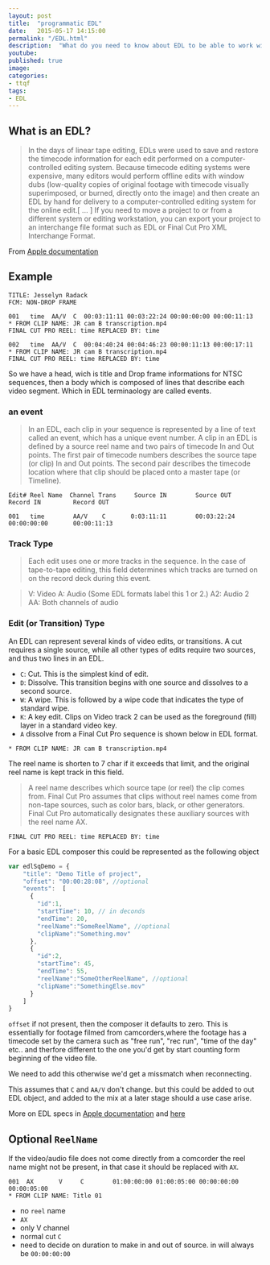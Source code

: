 ```yaml
---
layout: post
title:  "programmatic EDL"
date:   2015-05-17 14:15:00
permalink: "/EDL.html"
description:  "What do you need to know about EDL to be able to work with it programmatically?"
youtube: 
published: true
image: 
categories: 
- ttqf
tags:
- EDL
---
```



## What is an EDL?

>In the days of linear tape editing, EDLs were used to save and restore the timecode information for each edit performed on a computer-controlled editing system. Because timecode editing systems were expensive, many editors would perform offline edits with window dubs (low-quality copies of original footage with timecode visually superimposed, or burned, directly onto the image) and then create an EDL by hand for delivery to a computer-controlled editing system for the online edit.[ ... ] If you need to move a project to or from a different system or editing workstation, you can export your project to an interchange file format such as EDL or Final Cut Pro XML Interchange Format.

From [Apple documentation](https://documentation.apple.com/en/finalcutpro/usermanual/index.html#chapter=96%26section=1%26tasks=true) 


## Example 

```edl
TITLE: Jesselyn Radack
FCM: NON-DROP FRAME

001   time  AA/V  C  00:03:11:11 00:03:22:24 00:00:00:00 00:00:11:13
* FROM CLIP NAME: JR cam B transcription.mp4
FINAL CUT PRO REEL: time REPLACED BY: time

002   time  AA/V  C  00:04:40:24 00:04:46:23 00:00:11:13 00:00:17:11
* FROM CLIP NAME: JR cam B transcription.mp4
FINAL CUT PRO REEL: time REPLACED BY: time
```


<!--Explanation of EDL parts   -->

So we have a head, wich is title and Drop frame informations for NTSC sequences, then a body which is composed of lines that describe each video segment. Which in EDL terminaology are called events. 


<!-- >The first line of an EDL contains the title of the sequence. In NTSC sequences, the second line displays whether the sequence timecode is drop frame or non-drop frame.
 -->

### an event

>In an EDL, each clip in your sequence is represented by a line of text called an event, which has a unique event number. A clip in an EDL is defined by a source reel name and two pairs of timecode In and Out points. The first pair of timecode numbers describes the source tape (or clip) In and Out points. The second pair describes the timecode location where that clip should be placed onto a master tape (or Timeline).




```edl
Edit# Reel Name  Channel Trans     Source IN        Source OUT          Record IN         Record OUT

001   time        AA/V    C       0:03:11:11        00:03:22:24         00:00:00:00       00:00:11:13
```

### Track Type
>Each edit uses one or more tracks in the sequence. In the case of tape-to-tape editing, this field determines which tracks are turned on on the record deck during this event.

>V: Video
A: Audio (Some EDL formats label this 1 or 2.)
A2: Audio 2
AA: Both channels of audio

### Edit (or Transition) Type

An EDL can represent several kinds of video edits, or transitions. A cut requires a single source, while all other types of edits require two sources, and thus two lines in an EDL.

- `C`: Cut. This is the simplest kind of edit.
- `D`: Dissolve. This transition begins with one source and dissolves to a second source.
- `W`: A wipe. This is followed by a wipe code that indicates the type of standard wipe.
- `K`: A key edit. Clips on Video track 2 can be used as the foreground (fill) layer in a standard video key.
- `A` dissolve from a Final Cut Pro sequence is shown below in EDL format.



```edl
* FROM CLIP NAME: JR cam B transcription.mp4
```

The reel name is shorten to 7 char if it exceeds that limit, and the original reel name is kept track in this field. 

>A reel name describes which source tape (or reel) the clip comes from. Final Cut Pro assumes that clips without reel names come from non-tape sources, such as color bars, black, or other generators. Final Cut Pro automatically designates these auxiliary sources with the reel name AX.



```edl
FINAL CUT PRO REEL: time REPLACED BY: time
```

For a basic EDL composer this could be represented as the following object

```javascript
var edlSqDemo = {
    "title": "Demo Title of project",
    "offset": "00:00:28:08", //optional
    "events":  [
      { 
        "id":1,
        "startTime": 10, // in deconds 
        "endTime": 20,
        "reelName":"SomeReelName", //optional
        "clipName":"Something.mov"
      },
      { 
        "id":2,
        "startTime": 45,
        "endTime": 55,
        "reelName":"SomeOtherReelName", //optional 
        "clipName":"SomethingElse.mov"
      }
    ]
}
```

`offset` if not present, then the composer it defaults to zero. This is essentially for footage filmed from camcorders,where the footage has a timecode set by the camera such as "free run", "rec run", "time of the day" etc.. and therfore different to the one you'd get by start counting form beginning of the video file.

We need to add this otherwise we'd get a missmatch when reconnecting.

<!-- add tooltip explaoining each -->

This assumes that `C` and `AA/V` don't change. but this could be added to out EDL object, and added to the mix at a later stage should a use case arise.


More on EDL specs in [Apple documentation](https://documentation.apple.com/en/finalcutpro/usermanual/index.html#chapter=96%26section=1%26tasks=true) and [here](http://edlmax.com/MAXGUIDE.HTML)



## Optional `ReelName`
If the video/audio file does not come directly from a comcorder the reel name might not be present, in that case it should be replaced with `AX`.

```edl
001  AX       V     C        01:00:00:00 01:00:05:00 00:00:00:00 00:00:05:00
* FROM CLIP NAME: Title 01
``` 

- no `reel` name 
- `AX`
- only V channel 
- normal cut `C`
- need to decide on duration to make in and out of source. in will always be `00:00:00:00` 
